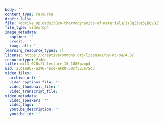 ```yaml
---
body: ''
content_type: resource
draft: false
file: /gdrive_uploads/3020-thermodynamics-of-materials/1Y8qIioz6LBQvQ1lGVnXIqXlqQfLI92n-/mit3_020s21_lecture_15_1080p.mp4
file_type: video/mp4
image_metadata:
  caption: ''
  credit: ''
  image-alt: ''
learning_resource_types: []
license: https://creativecommons.org/licenses/by-nc-sa/4.0/
resourcetype: Video
title: mit3_020s21_lecture_15_1080p.mp4
uid: 23b1a967-a286-4bce-a080-50cf525e75d3
video_files:
  archive_url: ''
  video_captions_file: ''
  video_thumbnail_file: ''
  video_transcript_file: ''
video_metadata:
  video_speakers: ''
  video_tags: ''
  youtube_description: ''
  youtube_id: ''
---
```

